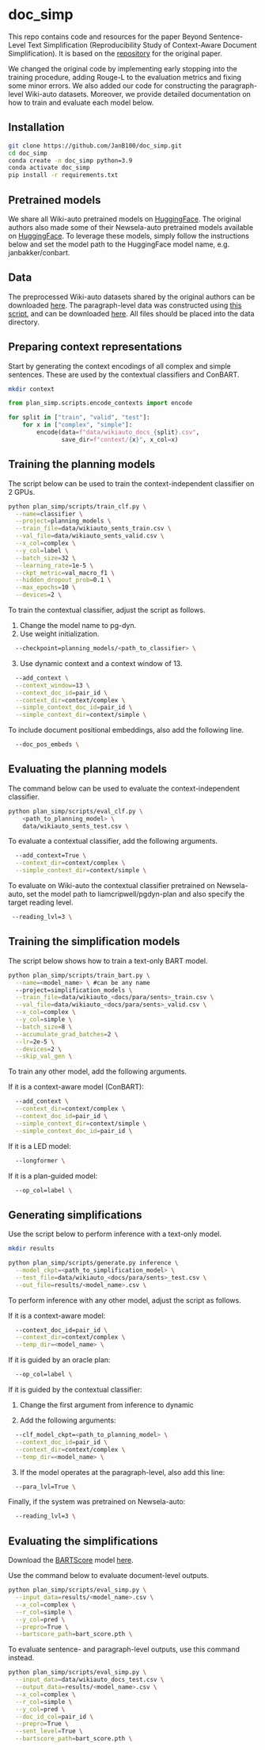 # doc_simp

This repo contains code and resources for the paper Beyond Sentence-Level Text Simplification (Reproducibility Study of Context-Aware Document Simplification).
It is based on the [repository](https://github.com/liamcripwell/plan_simp) for the original paper.

We changed the original code by implementing early stopping into the training procedure, adding Rouge-L to the evaluation metrics and fixing some minor errors. We also added our code for constructing the paragraph-level Wiki-auto datasets. Moreover, we provide detailed documentation on how to train and evaluate each model below.

## Installation

```bash
git clone https://github.com/JanB100/doc_simp.git
cd doc_simp
conda create -n doc_simp python=3.9
conda activate doc_simp
pip install -r requirements.txt
```

## Pretrained models
We share all Wiki-auto pretrained models on [HuggingFace](https://huggingface.co/janbakker). The original authors also made some of their Newsela-auto pretrained models available on [HuggingFace](https://huggingface.co/liamcripwell). To leverage these models, simply follow the instructions below and set the model path to the HuggingFace model name, e.g. janbakker/conbart.

## Data
The preprocessed Wiki-auto datasets shared by the original authors can be downloaded [here](https://drive.google.com/file/d/1lU8htUIVBuuU24HrPErpV01hlA6tc-d1/view?usp=sharing).
The paragraph-level data was constructed using [this script](data/paragraph_alignment.py), and can be downloaded [here](https://drive.google.com/file/d/1ZeALAhdWBfVNsFlRnPsGGia4NQB1Dbjq/view?usp=sharing).
All files should be placed into the data directory.

## Preparing context representations
Start by generating the context encodings of all complex and simple sentences. These are used by the contextual classifiers and ConBART.

```bash
mkdir context
```
```python
from plan_simp.scripts.encode_contexts import encode

for split in ["train", "valid", "test"]:
    for x in ["complex", "simple"]:
        encode(data=f"data/wikiauto_docs_{split}.csv",
               save_dir=f"context/{x}", x_col=x)
```

## Training the planning models
The script below can be used to train the context-independent classifier on 2 GPUs.

```bash
python plan_simp/scripts/train_clf.py \
  --name=classifier \
  --project=planning_models \
  --train_file=data/wikiauto_sents_train.csv \
  --val_file=data/wikiauto_sents_valid.csv \
  --x_col=complex \
  --y_col=label \
  --batch_size=32 \
  --learning_rate=1e-5 \
  --ckpt_metric=val_macro_f1 \
  --hidden_dropout_prob=0.1 \
  --max_epochs=10 \
  --devices=2 \
```

To train the contextual classifier, adjust the script as follows.
1. Change the model name to pg-dyn.
2. Use weight initialization.

```bash
  --checkpoint=planning_models/<path_to_classifier> \
```

3. Use dynamic context and a context window of 13.

```bash
  --add_context \
  --context_window=13 \
  --context_doc_id=pair_id \
  --context_dir=context/complex \
  --simple_context_doc_id=pair_id \
  --simple_context_dir=context/simple \
```

To include document positional embeddings, also add the following line.

```bash
  --doc_pos_embeds \
```

## Evaluating the planning models
The command below can be used to evaluate the context-independent classifier.

```bash
python plan_simp/scripts/eval_clf.py \
    <path_to_planning_model> \
    data/wikiauto_sents_test.csv \
```

To evaluate a contextual classifier, add the following arguments.

```bash
  --add_context=True \
  --context_dir=context/complex \
  --simple_context_dir=context/simple \
```

To evaluate on Wiki-auto the contextual classifier pretrained on Newsela-auto,
set the model path to liamcripwell/pgdyn-plan and also specify the target reading level.

 ```bash
  --reading_lvl=3 \
```

## Training the simplification models
The script below shows how to train a text-only BART model.

```bash
python plan_simp/scripts/train_bart.py \
  --name=<model_name> \ #can be any name
  --project=simplification_models \
  --train_file=data/wikiauto_<docs/para/sents>_train.csv \
  --val_file=data/wikiauto_<docs/para/sents>_valid.csv \
  --x_col=complex \
  --y_col=simple \
  --batch_size=8 \
  --accumulate_grad_batches=2 \
  --lr=2e-5 \
  --devices=2 \
  --skip_val_gen \
```

To train any other model, add the following arguments.

If it is a context-aware model (ConBART):

```bash
  --add_context \
  --context_dir=context/complex \
  --context_doc_id=pair_id \
  --simple_context_dir=context/simple \
  --simple_context_doc_id=pair_id \
```

If it is a LED model:

```bash
  --longformer \
```

If it is a plan-guided model:

```bash
  --op_col=label \
```

## Generating simplifications
Use the script below to perform inference with a text-only model.

```bash
mkdir results

python plan_simp/scripts/generate.py inference \
  --model_ckpt=<path_to_simplification_model> \
  --test_file=data/wikiauto_<docs/para/sents>_test.csv \
  --out_file=results/<model_name>.csv \
```

To perform inference with any other model, adjust the script as follows.

If it is a context-aware model:

```bash
  --context_doc_id=pair_id \
  --context_dir=context/complex \
  --temp_dir=<model_name> \
```

If it is guided by an oracle plan:

```bash
  --op_col=label \
```

If it is guided by the contextual classifier:

1. Change the first argument from inference to dynamic

2. Add the following arguments:

```bash
  --clf_model_ckpt=<path_to_planning_model> \
  --context_doc_id=pair_id \
  --context_dir=context/complex \
  --temp_dir=<model_name> \
```

3. If the model operates at the paragraph-level, also add this line:

```bash
  --para_lvl=True \
```

Finally, if the system was pretrained on Newsela-auto:

```bash
  --reading_lvl=3 \
```

## Evaluating the simplifications

Download the [BARTScore](https://github.com/neulab/BARTScore/tree/main) model [here](https://drive.google.com/file/d/1_7JfF7KOInb7ZrxKHIigTMR4ChVET01m/view).

Use the command below to evaluate document-level outputs.

```bash
python plan_simp/scripts/eval_simp.py \
  --input_data=results/<model_name>.csv \
  --x_col=complex \
  --r_col=simple \
  --y_col=pred \
  --prepro=True \
  --bartscore_path=bart_score.pth \
```

To evaluate sentence- and paragraph-level outputs, use this command instead.

```bash
python plan_simp/scripts/eval_simp.py \
  --input_data=data/wikiauto_docs_test.csv \
  --output_data=results/<model_name>.csv \
  --x_col=complex \
  --r_col=simple \
  --y_col=pred \
  --doc_id_col=pair_id \
  --prepro=True \
  --sent_level=True \
  --bartscore_path=bart_score.pth \
```
